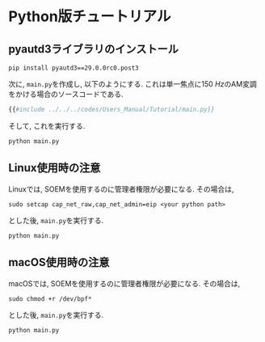 # Python版チュートリアル

## pyautd3ライブラリのインストール

```shell
pip install pyautd3==29.0.0rc0.post3
```

次に, `main.py`を作成し, 以下のようにする.
これは単一焦点に$\SI{150}{Hz}$のAM変調をかける場合のソースコードである.

```python,filename=main.py
{{#include ../../../codes/Users_Manual/Tutorial/main.py}}
```

そして, これを実行する.

```shell
python main.py
```

## Linux使用時の注意

Linuxでは, SOEMを使用するのに管理者権限が必要になる.
その場合は, 
```shell
sudo setcap cap_net_raw,cap_net_admin=eip <your python path>
```
とした後, `main.py`を実行する.
```shell
python main.py
```

## macOS使用時の注意

macOSでは, SOEMを使用するのに管理者権限が必要になる.
その場合は, 
```shell
sudo chmod +r /dev/bpf*
```
とした後, `main.py`を実行する.
```shell
python main.py
```
